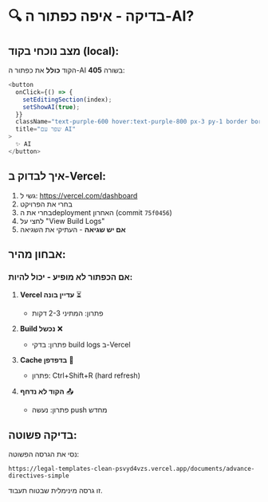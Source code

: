 # 🔍 בדיקה - איפה כפתור ה-AI?

## מצב נוכחי בקוד (local):

הקוד **כולל** את כפתור ה-AI בשורה **405**:

```typescript
<button
  onClick={() => {
    setEditingSection(index);
    setShowAI(true);
  }}
  className="text-purple-600 hover:text-purple-800 px-3 py-1 border border-purple-300 rounded hover:bg-purple-50 transition text-sm"
  title="שפר עם AI"
>
  ✨ AI
</button>
```

## איך לבדוק ב-Vercel:

1. גשי ל: https://vercel.com/dashboard
2. בחרי את הפרויקט
3. בחרי את הdeployment האחרון (commit `75f0456`)
4. לחצי על "View Build Logs"
5. **אם יש שגיאה** - העתיקי את השגיאה

## אבחון מהיר:

### אם הכפתור לא מופיע - יכול להיות:

1. **Vercel עדיין בונה** ⏳
   - פתרון: המתיני 2-3 דקות

2. **Build נכשל** ❌
   - פתרון: בדקי build logs ב-Vercel

3. **Cache בדפדפן** 🔄
   - פתרון: Ctrl+Shift+R (hard refresh)

4. **הקוד לא נדחף** 📤
   - פתרון: נעשה push מחדש

## בדיקה פשוטה:

נסי את הגרסה הפשוטה:
```
https://legal-templates-clean-psvyd4vzs.vercel.app/documents/advance-directives-simple
```

זו גרסה מינימלית שבטוח תעבוד.

